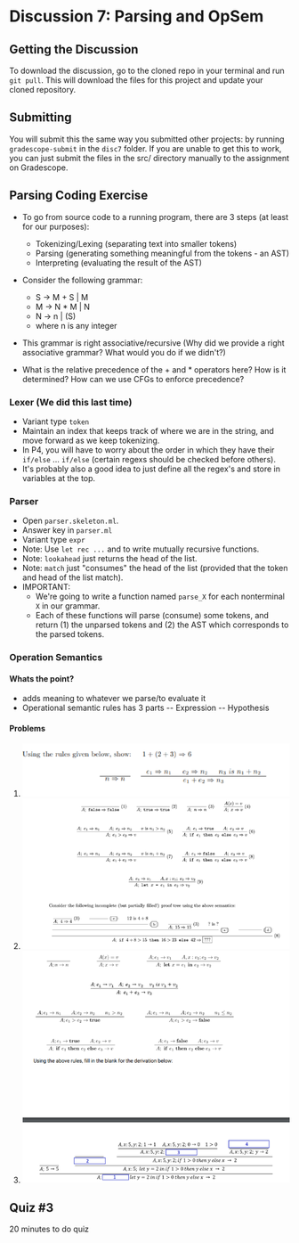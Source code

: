 

# Discussion 7: Parsing and OpSem
## Getting the Discussion

To download the discussion, go to the cloned repo in your terminal and run  `git pull`. This will download the files for this project and update your cloned repository.

## Submitting

You will submit this the same way you submitted other projects: by running  `gradescope-submit`  in the  `disc7`  folder. If you are unable to get this to work, you can just submit the files in the src/ directory manually to the assignment on Gradescope.
## Parsing Coding Exercise
* To go from source code to a running program, there are 3 steps (at least for our purposes):
    * Tokenizing/Lexing (separating text into smaller tokens)
    * Parsing (generating something meaningful from the tokens - an AST)
    * Interpreting (evaluating the result of the AST) 

* Consider the following grammar:
    * S -> M + S | M
    * M -> N * M | N
    * N -> n | (S)
    * where n is any integer

* This grammar is right associative/recursive (Why did we provide a right associative grammar? What would you do if we didn't?)

* What is the relative precedence of the + and \* operators here? How is it determined? How can we use CFGs to enforce precedence?

### Lexer (We did this last time)
* Variant type `token`
* Maintain an index that keeps track of where we are in the string, and move forward as we keep tokenizing.
* In P4, you will have to worry about the order in which they have their `if/else` ... `if/else` (certain regexs should be checked before others).
* It's probably also a good idea to just define all the regex's and store in variables at the top.

### Parser
* Open `parser.skeleton.ml`.
* Answer key in `parser.ml`
* Variant type `expr` 
* Note: Use `let rec ...` and to write mutually recursive functions.
* Note: `lookahead` just returns the head of the list.
* Note: `match` just "consumes" the head of the list (provided that the token and head of the list match).
* IMPORTANT: 
    * We're going to write a function named `parse_X` for each nonterminal `X` in our grammar.
    * Each of these functions will parse (consume) some tokens, and return (1) the unparsed tokens and (2) the AST which corresponds to the parsed tokens.

### Operation Semantics
#### Whats the point?
- adds meaning to whatever we parse/to evaluate it
- Operational semantic rules has 3 parts
-- Expression
-- Hypothesis

#### Problems
1. ![opsem1](opsem1.png)
2. ![opsem2](opsem2.png)
3. ![opsem3](opsem3.png)

## Quiz #3
20 minutes to do quiz

